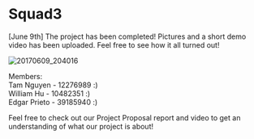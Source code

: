 # Squad3

[June 9th] The project has been completed! Pictures and a short demo video has been uploaded. Feel free to see how it all turned out! <br />

![20170609_204016](https://user-images.githubusercontent.com/18172278/27010416-baf3b854-4e58-11e7-9bdd-b8414e352d95.jpg) <br />

Members: <br />
Tam Nguyen     - 12276989 :)  <br />
William Hu     - 10482351 :)  <br />
Edgar Prieto   - 39185940 :)  <br />

Feel free to check out our Project Proposal report and video to get an understanding of what our project is about! <br />

